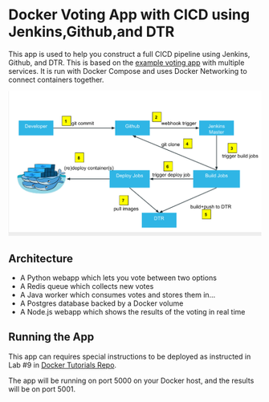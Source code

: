Docker Voting App with CICD using Jenkins,Github,and DTR
================

This app is used to help you construct a full CICD pipeline using Jenkins, Github, and DTR. This is based on the [example voting app](https://github.com/docker/example-voting-app) with multiple services. It is run with Docker Compose and uses Docker Networking to connect containers together. 

![](images/9_image_1.png)

Architecture
-----

* A Python webapp which lets you vote between two options
* A Redis queue which collects new votes
* A Java worker which consumes votes and stores them in…
* A Postgres database backed by a Docker volume
* A Node.js webapp which shows the results of the voting in real time

Running the App
-------

This app can requires special instructions to be deployed as instructed in Lab #9 in [Docker Tutorials Repo](https://github.com/docker/dceu_tutorials).

The app will be running on port 5000 on your Docker host, and the results will be on port 5001.
